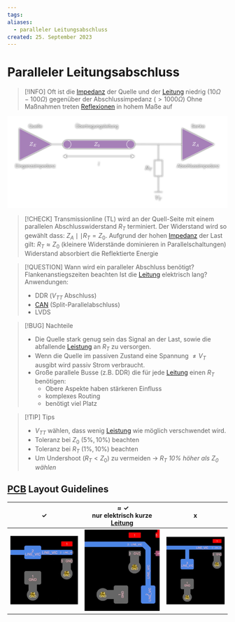 ```yaml
---
tags: 
aliases:
  - paralleler Leitungsabschluss
created: 25. September 2023
---
```


# Paralleler Leitungsabschluss

> [!INFO] Oft ist die [Impedanz](Impedanz.md) der Quelle und der [Leitung](../HF-Technik/Leitungstheorie.md) niedrig ($10\Omega-100\Omega$) gegenüber der Abschlussimpedanz ($>1000\Omega$)
> Ohne Maßnahmen treten [Reflexionen](../HF-Technik/Reflexionsfaktor.md) in hohem Maße auf

![](assets/ParallelTerm.png)

> [!CHECK] Transmissionline (TL) wird an der Quell-Seite mit einem parallelen Abschlusswiderstand $R_{T}$ terminiert. 
> Der Widerstand wird so gewählt dass: $Z_{A}\mid\mid R_{T} = Z_{0}$.
> Aufgrund der hohen [Impedanz](Impedanz.md) der Last gilt: $R_{T}\approx Z_{0}$ (kleinere Widerstände dominieren in Parallelschaltungen)
> Widerstand absorbiert die Reflektierte Energie
> 

> [!QUESTION] Wann wird ein paralleler Abschluss benötigt?
> Flankenanstiegszeiten beachten
> Ist die [Leitung](../HF-Technik/Leitungstheorie.md) elektrisch lang?
> Anwendungen:
> - DDR ($V_{TT}$ Abschluss)
> - [CAN](../Digitaltechnik/CAN.md) (Split-Parallelabschluss)
> - LVDS

> [!BUG] Nachteile
> - Die Quelle stark genug sein das Signal an der Last, sowie die abfallende [Leistung](../Physik/Elektrische%20Leistung.md) an $R_{T}$  zu versorgen.
> - Wenn die Quelle im passiven Zustand eine Spannung $\neq V_{T}$ ausgibt wird passiv Strom verbraucht.
> - Große parallele Busse (z.B. DDR) die für jede [Leitung](../HF-Technik/Leitungstheorie.md) einen $R_{T}$ benötigen:
> 	- Obere Aspekte haben stärkeren Einfluss
> 	- komplexes Routing
> 	- benötigt viel Platz

> [!TIP] Tips
> - $V_{TT}$ wählen, dass wenig [Leistung](../Physik/Elektrische%20Leistung.md) wie möglich verschwendet wird.
> - Toleranz bei $Z_{0}$ ($5\%, 10\%$) beachten
> - Toleranz bei $R_{T}$ ($1\%, 10\%$) beachten
> - Um Undershoot ($R_{T}<Z_{0}$) zu vermeiden $\to$ *$R_{T}$ $10\%$ höher als $Z_{0}$ wählen*

## [PCB](PCB-Layout.md) Layout Guidelines

|         $\checkmark$          | $\approx\checkmark$  <br> nur elektrisch kurze [Leitung](../HF-Technik/Leitungstheorie.md) |  x  |
|:-----------------------------:|:------------------------------------------------------------------------------------------:|:---:|
| ![\|255](assets/ParTerm1.png) |                               ![\|249](assets/ParTerm2.png)                                | ![\|228](assets/ParTerm3.png)    |
